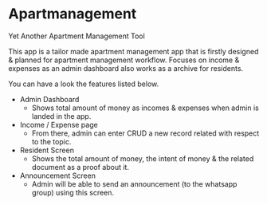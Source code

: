 # Apartmanagement
Yet Another Apartment Management Tool

This app is a tailor made apartment management app that is firstly designed & planned for apartment management workflow.
Focuses on income & expenses as an admin dashboard also works as a archive for residents.

You can have a look the features listed below.

- Admin Dashboard
    - Shows total amount of money as incomes & expenses when admin is landed in the app.
-	Income / Expense page
     -	From there, admin can enter CRUD a new record related with respect to the topic.
- Resident Screen
    - Shows the total amount of money, the intent of money & the related document as a proof about it.
- Announcement Screen
    - Admin will be able to send an announcement (to the whatsapp group) using this screen.